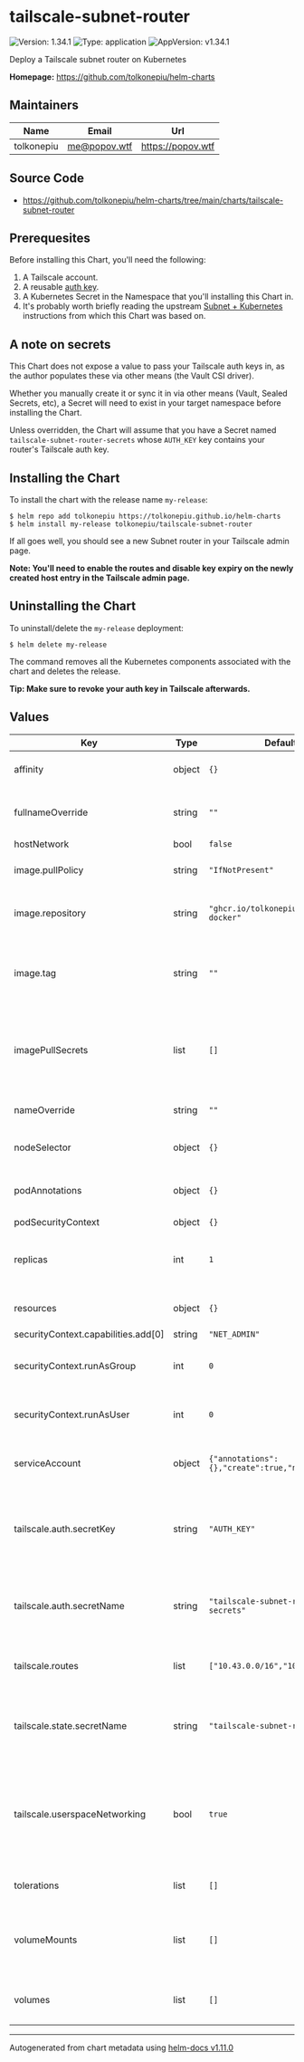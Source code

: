 # tailscale-subnet-router

![Version: 1.34.1](https://img.shields.io/badge/Version-1.34.1-informational?style=flat-square) ![Type: application](https://img.shields.io/badge/Type-application-informational?style=flat-square) ![AppVersion: v1.34.1](https://img.shields.io/badge/AppVersion-v1.34.1-informational?style=flat-square)

Deploy a Tailscale subnet router on Kubernetes

**Homepage:** <https://github.com/tolkonepiu/helm-charts>

## Maintainers

| Name | Email | Url |
| ---- | ------ | --- |
| tolkonepiu | <me@popov.wtf> | <https://popov.wtf> |

## Source Code

* <https://github.com/tolkonepiu/helm-charts/tree/main/charts/tailscale-subnet-router>

## Prerequesites

Before installing this Chart, you'll need the following:

1. A Tailscale account.
2. A reusable [auth key](https://tailscale.com/kb/1085/auth-keys/).
3. A Kubernetes Secret in the Namespace that you'll installing this Chart in.
4. It's probably worth briefly reading the upstream [Subnet + Kubernetes](https://github.com/tailscale/tailscale/tree/main/docs/k8s#subnet-router) instructions from which this Chart was based on.

## A note on secrets

This Chart does not expose a value to pass your Tailscale auth keys in, as the author populates these via other means (the Vault CSI driver).

Whether you manually create it or sync it in via other means (Vault, Sealed Secrets, etc), a Secret will need to exist in your target namespace before installing the Chart.

Unless overridden, the Chart will assume that you have a Secret named `tailscale-subnet-router-secrets` whose `AUTH_KEY` key contains your router's Tailscale auth key.

## Installing the Chart

To install the chart with the release name `my-release`:

```console
$ helm repo add tolkonepiu https://tolkonepiu.github.io/helm-charts
$ helm install my-release tolkonepiu/tailscale-subnet-router
```

If all goes well, you should see a new Subnet router in your Tailscale admin page.

**Note: You'll need to enable the routes and disable key expiry on the newly created host entry in the Tailscale admin page.**

## Uninstalling the Chart

To uninstall/delete the `my-release` deployment:

```console
$ helm delete my-release
```

The command removes all the Kubernetes components associated with the chart and deletes the release.

**Tip: Make sure to revoke your auth key in Tailscale afterwards.**

## Values

| Key | Type | Default | Description |
|-----|------|---------|-------------|
| affinity | object | `{}` | [Affinity](https://kubernetes.io/docs/concepts/configuration/assign-pod-node/#affinity-and-anti-affinity) for pod assignment |
| fullnameOverride | string | `""` | Optional override for app fullname |
| hostNetwork | bool | `false` |  |
| image.pullPolicy | string | `"IfNotPresent"` | The docker image pull policy |
| image.repository | string | `"ghcr.io/tolkonepiu/tailscale-docker"` | The docker image repository to use |
| image.tag | string | `""` | The docker image tag to use @default Chart version |
| imagePullSecrets | list | `[]` | List the secrets containing the Docker creds for images in this Chart |
| nameOverride | string | `""` | Optional override for app name |
| nodeSelector | object | `{}` | Node labels for [pod assignment](https://kubernetes.io/docs/user-guide/node-selection/) |
| podAnnotations | object | `{}` | Additional annotations for the pods |
| podSecurityContext | object | `{}` |  |
| replicas | int | `1` | Do not change! Only `1` is currently supported. |
| resources | object | `{}` | Resources to allocate to the pods |
| securityContext.capabilities.add[0] | string | `"NET_ADMIN"` |  |
| securityContext.runAsGroup | int | `0` | The GID of the user to run the router as |
| securityContext.runAsUser | int | `0` | The UID of the user to run the router as |
| serviceAccount | object | `{"annotations":{},"create":true,"name":""}` | The service account to create or attach |
| tailscale.auth.secretKey | string | `"AUTH_KEY"` | The key within the above Secret that contains a Tailscale auth key |
| tailscale.auth.secretName | string | `"tailscale-subnet-router-secrets"` | The name of the secret containing a Tailscale auth key |
| tailscale.routes | list | `["10.43.0.0/16","10.42.0.0/16"]` | Routes for the subnet router to publish |
| tailscale.state.secretName | string | `"tailscale-subnet-router-state"` | The secret that the subnet router will store its state in |
| tailscale.userspaceNetworking | bool | `true` | Allows running Tailscale where you don’t have access to create a VPN tunnel device |
| tolerations | list | `[]` | [Tolerations](https://kubernetes.io/docs/concepts/configuration/taint-and-toleration/) for pod assignment |
| volumeMounts | list | `[]` | Additional volumes to add to mount to the primary container |
| volumes | list | `[]` | Additional volumes to add to the pod |

----------------------------------------------
Autogenerated from chart metadata using [helm-docs v1.11.0](https://github.com/norwoodj/helm-docs/releases/v1.11.0)
